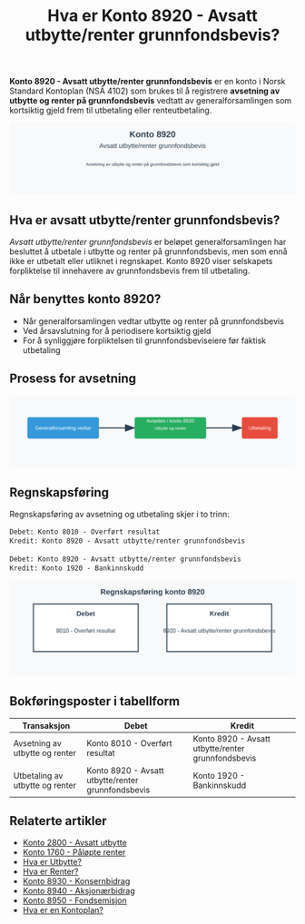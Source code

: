 ﻿---
title: "Hva er Konto 8920 - Avsatt utbytte/renter grunnfondsbevis?"
seoTitle: "8920-avsatt-utbytte-renter-grunnfondsbevis"
description: '**Konto 8920 - Avsatt utbytte/renter grunnfondsbevis** er en konto i Norsk Standard Kontoplan (NSÂ 4102) som brukes til å registrere **avsetning av utbytte og ...'
---

**Konto 8920 - Avsatt utbytte/renter grunnfondsbevis** er en konto i Norsk Standard Kontoplan (NSÂ 4102) som brukes til å registrere **avsetning av utbytte og renter på grunnfondsbevis** vedtatt av generalforsamlingen som kortsiktig gjeld frem til utbetaling eller renteutbetaling.

![Illustrasjon av konto 8920 avsatt utbytte/renter grunnfondsbevis](8920-avsatt-utbytte-renter-grunnfondsbevis-image.svg)

## Hva er avsatt utbytte/renter grunnfondsbevis?

*Avsatt utbytte/renter grunnfondsbevis* er beløpet generalforsamlingen har besluttet å utbetale i utbytte og renter på grunnfondsbevis, men som ennå ikke er utbetalt eller utliknet i regnskapet. Konto 8920 viser selskapets forpliktelse til innehavere av grunnfondsbevis frem til utbetaling.

## Når benyttes konto 8920?

* Når generalforsamlingen vedtar utbytte og renter på grunnfondsbevis
* Ved årsavslutning for å periodisere kortsiktig gjeld
* For å synliggjøre forpliktelsen til grunnfondsbeviseiere før faktisk utbetaling

## Prosess for avsetning

![Illustrasjonsprosess for avsetning av utbytte/renter grunnfondsbevis](avsetningsprosess.svg)

## Regnskapsføring

Regnskapsføring av avsetning og utbetaling skjer i to trinn:

```
Debet: Konto 8010 - Overført resultat
Kredit: Konto 8920 - Avsatt utbytte/renter grunnfondsbevis

Debet: Konto 8920 - Avsatt utbytte/renter grunnfondsbevis
Kredit: Konto 1920 - Bankinnskudd
```

![Regnskapsføring av konto 8920](regnskapsforing.svg)

## Bokføringsposter i tabellform

| Transaksjon                            | Debet                                    | Kredit                                    |
|----------------------------------------|------------------------------------------|-------------------------------------------|
| Avsetning av utbytte og renter         | Konto 8010 - Overført resultat           | Konto 8920 - Avsatt utbytte/renter grunnfondsbevis |
| Utbetaling av utbytte og renter        | Konto 8920 - Avsatt utbytte/renter grunnfondsbevis | Konto 1920 - Bankinnskudd                |

## Relaterte artikler

* [Konto 2800 - Avsatt utbytte](/blogs/kontoplan/2800-avsatt-utbytte "Konto 2800 - Avsatt utbytte: Avsetning av utbytte som kortsiktig gjeld")
* [Konto 1760 - Påløpte renter](/blogs/kontoplan/1760-palopte-renter "Konto 1760 - Påløpte renter: Regnskapsføring av påløpte renteutgifter")
* [Hva er Utbytte?](/blogs/regnskap/hva-er-utbytte "Hva er Utbytte? Regnskapsføring og Skattemessige Konsekvenser")
* [Hva er Renter?](/blogs/regnskap/hva-er-renter "Hva er Renter? Regnskapsføring og Skattemessige Konsekvenser")
* [Konto 8930 - Konsernbidrag](/blogs/kontoplan/8930-konsernbidrag "Konto 8930 - Konsernbidrag: Konsernbidrag mellom selskaper i konsern")
* [Konto 8940 - Aksjonærbidrag](/blogs/kontoplan/8940-aksjonaerbidrag "Konto 8940 - Aksjonærbidrag: Aksjonærbidrag mellom selskap og aksjonær")
* [Konto 8950 - Fondsemisjon](/blogs/kontoplan/8950-fondsemisjon "Konto 8950 - Fondsemisjon: Fondsemisjon i Norsk Standard Kontoplan")
* [Hva er en Kontoplan?](/blogs/regnskap/hva-er-kontoplan "Hva er en Kontoplan? Komplett Guide til Kontoplaner i Norsk Regnskap")






